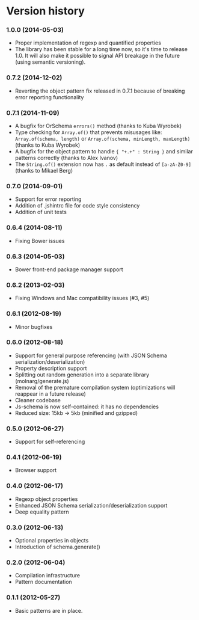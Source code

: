 Version history
===============

### 1.0.0 (2014-05-03) ###
 * Proper implementation of regexp and quantified properties
 * The library has been stable for a long time now, so it's time to release 1.0. It will also make it possible
   to signal API breakage in the future (using semantic versioning).

### 0.7.2 (2014-12-02) ###
 * Reverting the object pattern fix released in 0.7.1 because of breaking error reporting functionality

### 0.7.1 (2014-11-09) ###
 * A bugfix for OrSchema `errors()` method (thanks to Kuba Wyrobek)
 * Type checking for `Array.of()` that prevents misusages like:
   `Array.of(schema, length)` or `Array.of(schema, minLength, maxLength)` (thanks to Kuba Wyrobek)
 * A bugfix for the object pattern to handle `{ "+.+" : String }` and similar patterns correctly
   (thanks to Alex Ivanov)
 * The `String.of()` extension now has `.` as default instead of `[a-zA-Z0-9]` (thanks to Mikael Berg)

### 0.7.0 (2014-09-01) ###
 * Support for error reporting
 * Addition of .jshintrc file for code style consistency
 * Addition of unit tests

### 0.6.4 (2014-08-11) ###
 * Fixing Bower issues

### 0.6.3 (2014-05-03) ###
 * Bower front-end package manager support

### 0.6.2 (2013-02-03) ###
 * Fixing Windows and Mac compatibility issues (#3, #5)

### 0.6.1 (2012-08-19) ###
 * Minor bugfixes

### 0.6.0 (2012-08-18) ###
 * Support for general purpose referencing (with JSON Schema serialization/deserialization)
 * Property description support
 * Splitting out random generation into a separate library (molnarg/generate.js)
 * Removal of the premature compilation system (optimizations will reappear in a future release)
 * Cleaner codebase
 * Js-schema is now self-contained: it has no dependencies
 * Reduced size: 15kb -> 5kb (minified and gzipped)

### 0.5.0 (2012-06-27) ###
 * Support for self-referencing

### 0.4.1 (2012-06-19) ###
 * Browser support

### 0.4.0 (2012-06-17) ###
 * Regexp object properties
 * Enhanced JSON Schema serialization/deserialization support
 * Deep equality pattern

### 0.3.0 (2012-06-13) ###
 * Optional properties in objects
 * Introduction of schema.generate()

### 0.2.0 (2012-06-04) ###
 * Compilation infrastructure
 * Pattern documentation

### 0.1.1 (2012-05-27) ###
 * Basic patterns are in place.
